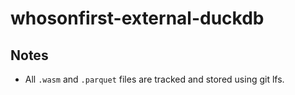 # whosonfirst-external-duckdb

## Notes

* All `.wasm` and `.parquet` files are tracked and stored using git lfs.